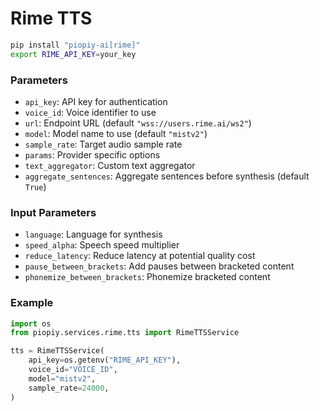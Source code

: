 # Rime TTS

```bash
pip install "piopiy-ai[rime]"
export RIME_API_KEY=your_key
```

### Parameters

- `api_key`: API key for authentication
- `voice_id`: Voice identifier to use
- `url`: Endpoint URL (default `"wss://users.rime.ai/ws2"`)
- `model`: Model name to use (default `"mistv2"`)
- `sample_rate`: Target audio sample rate
- `params`: Provider specific options
- `text_aggregator`: Custom text aggregator
- `aggregate_sentences`: Aggregate sentences before synthesis (default `True`)

### Input Parameters

- `language`: Language for synthesis
- `speed_alpha`: Speech speed multiplier
- `reduce_latency`: Reduce latency at potential quality cost
- `pause_between_brackets`: Add pauses between bracketed content
- `phonemize_between_brackets`: Phonemize bracketed content

### Example

```python
import os
from piopiy.services.rime.tts import RimeTTSService

tts = RimeTTSService(
    api_key=os.getenv("RIME_API_KEY"),
    voice_id="VOICE_ID",
    model="mistv2",
    sample_rate=24000,
)
```
